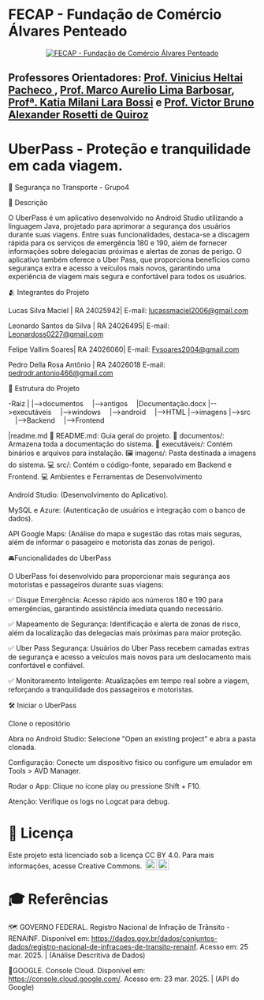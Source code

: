 # FECAP - Fundação de Comércio Álvares Penteado

<p align="center">
<a href= "https://www.fecap.br/"><img src="https://encrypted-tbn0.gstatic.com/images?q=tbn:ANd9GcRhZPrRa89Kma0ZZogxm0pi-tCn_TLKeHGVxywp-LXAFGR3B1DPouAJYHgKZGV0XTEf4AE&usqp=CAU" alt="FECAP - Fundação de Comércio Álvares Penteado" border="0"></a>

## Professores Orientadores: <a href="">Prof. Vinicius Heltai Pacheco </a>, <a href="">Prof. Marco Aurelio Lima Barbosar</a>, <a href="">Profª. Katia Milani Lara Bossi</a> e <a href="">Prof. Victor Bruno Alexander Rosetti de Quiroz</a>
</a>

# UberPass - Proteção e tranquilidade em cada viagem.

🚖 Segurança no Transporte - Grupo4

📝 Descrição

​O UberPass é um aplicativo desenvolvido no Android Studio utilizando a linguagem Java, projetado para aprimorar a segurança dos usuários durante suas viagens. Entre suas funcionalidades, destaca-se a discagem rápida para os serviços de emergência 180 e 190, além de fornecer informações sobre delegacias próximas e alertas de zonas de perigo. O aplicativo também oferece o Uber Pass, que proporciona benefícios como segurança extra e acesso a veículos mais novos, garantindo uma experiência de viagem mais segura e confortável para todos os usuários.​


🫂 Integrantes do Projeto

Lucas Silva Maciel | RA 24025942| E-mail: lucassmaciel2006@gmail.com

Leonardo Santos da Silva | RA 24026495| E-mail: Leonardoss0227@gmail.com

Felipe Vallim Soares| RA 24026060| E-mail: Fvsoares2004@gmail.com

Pedro Della Rosa Antônio | RA 24026018 E-mail: pedrodr.antonio466@gmail.com

📂 Estrutura do Projeto

-Raiz
|
|-->documentos
 |-->antigos
 |Documentação.docx
|-->executáveis
 |-->windows
 |-->android
 |-->HTML
|-->imagens
|-->src
 |-->Backend
 |-->Frontend
 
|readme.md
📄 README.md: Guia geral do projeto.
📁 documentos/: Armazena toda a documentação do sistema.
📂 executáveis/: Contém binários e arquivos para instalação.
🖼️ imagens/: Pasta destinada a imagens do sistema.
💻 src/: Contém o código-fonte, separado em Backend e Frontend.
💻 Ambientes e Ferramentas de Desenvolvimento

Android Studio: (Desenvolvimento do Aplicativo).

MySQL e Azure: (Autenticação de usuários e integração com o banco de dados).

API Google Maps: (Análise do mapa e sugestão das rotas mais seguras, além de informar o pasageiro e motorista das zonas de perigo).

🚘Funcionalidades do UberPass

O UberPass foi desenvolvido para proporcionar mais segurança aos motoristas e passageiros durante suas viagens:

✅ Disque Emergência: Acesso rápido aos números 180 e 190 para emergências, garantindo assistência imediata quando necessário.

✅ Mapeamento de Segurança: Identificação e alerta de zonas de risco, além da localização das delegacias mais próximas para maior proteção.

✅ Uber Pass Segurança: Usuários do Uber Pass recebem camadas extras de segurança e acesso a veículos mais novos para um deslocamento mais confortável e confiável.

✅ Monitoramento Inteligente: Atualizações em tempo real sobre a viagem, reforçando a tranquilidade dos passageiros e motoristas.


🛠️ Iniciar o UberPass

Clone o repositório

Abra no Android Studio: Selecione "Open an existing project" e abra a pasta clonada.

Configuração: Conecte um dispositivo físico ou configure um emulador em Tools > AVD Manager.

Rodar o App: Clique no ícone play ou pressione Shift + F10.

Atenção: Verifique os logs no Logcat para debug.

# 📜 Licença

Este projeto está licenciado sob a licença CC BY 4.0. Para mais informações, acesse Creative Commons. <img style="height:22px!important;margin-left:3px;vertical-align:text-bottom;" src="https://mirrors.creativecommons.org/presskit/icons/cc.svg?ref=chooser-v1" alt=""><img style="height:22px!important;margin-left:3px;vertical-align:text-bottom;" src="https://mirrors.creativecommons.org/presskit/icons/by.svg?ref=chooser-v1" alt=""></a></p>


# 🎓 Referências

🗺️ GOVERNO FEDERAL. Registro Nacional de Infração de Trânsito - RENAINF. Disponível em: https://dados.gov.br/dados/conjuntos-dados/registro-nacional-de-infracoes-de-transito-renainf. Acesso em: 25 mar. 2025. | (Análise Descritiva de Dados)

📍GOOGLE. Console Cloud. Disponível em: https://console.cloud.google.com/. Acesso em: 23 mar. 2025. | (API do Google)
